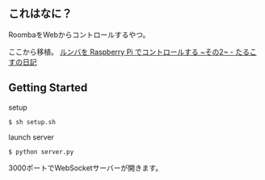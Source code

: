 ## これはなに？

RoombaをWebからコントロールするやつ。

ここから移植。
[ルンバを Raspberry Pi でコントロールする ~その2~ - たるこすの日記](http://tarukosu.hatenablog.com/entry/2017/09/24/211115)



## Getting Started

setup

    $ sh setup.sh
    

launch server

    $ python server.py
    
3000ポートでWebSocketサーバーが開きます。